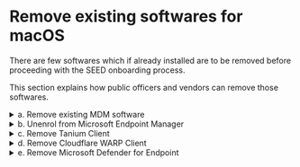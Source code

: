 # Remove existing softwares for macOS

There are few softwares which if already installed are to be removed before proceeding with the SEED onboarding process.

This section explains how public officers and vendors can remove those softwares.

<details>
  <summary>a. Remove existing MDM software</summary><br>

  *To verify if you already have an MDM software* :
  1. Go to the **Apple** menu > **System Preferences** or click the **System Preferences** icon in the **Dock**.
  2. Go to **Profiles** and from the left menu, choose **Management Profile**.
  <kbd>![verify-other-mdm](images/onboarding-for-macos/verify-other-mdm.png)</kbd>
  3. At the bottom left, if you see "This Mac is supervised and managed by *your-organisation-name* it indicates you already have an MDM software.

  ?> To unenrol your device from MDM softwares other than Microsoft Endpoint Manager, contact your organisation's IT administrator.

</details>
<details>
  <summary>b. Unenrol from Microsoft Endpoint Manager</summary><br>

  1. Click the **Spotlight** icon or press the ``Command+Spacebar`` to open the **Spotlight Search**.
  2. Enter **Company Portal**.
  3. Sign in to **Company Portal**.
  <kbd>![sign-in-to-company-portal](images/onboarding-for-macos/sign-in-to-company-portal.png)</kbd>
  4. Go to **Devices** and click the three dots beside the device you want to unenrol.
  5. Choose **Remove**.
  <kbd>![devices](images/onboarding-for-macos/devices-2.png)</kbd>
  6. When prompted to confirm the removal, select **Remove**.
  7. Click your profile icon and **Sign out** of **Company Portal**.

</details>

<details>
  <summary>c. Remove Tanium Client</summary><br>

  1. Open **Terminal** and run the following command:

   ```
  sudo ls /Library/Tanium/TaniumClient
   ```
  2. If prompted for password, enter your macOS password.

  3. If you see the below on your **Terminal**, it indicates that Tanium Client is installed on your device and go to step 3. If not, proceed to step d. **Remove Cloudflare WARP client**.

   <kbd>![tanium-client](images/clean-up-instructions-macos.png)</kbd>

  4. Run the following commands in **Terminal**.

     ```
     sudo launchctl unload /Library/LaunchDaemons/com.tanium.taniumclient.plist

     sudo launchctl remove com.tanium.taniumclient > /dev/null 2 >&1

     sudo rm /Library/LaunchDaemons/com.tanium.taniumclient.plist

     sudo rm /Library/LaunchDaemons/com.tanium.trace.recorder.plist

     sudo rm -rf /Library/Tanium/

     sudo rm /var/db/receipts/com.tanium.taniumclient.TaniumClient.pkg.bom

     sudo rm /var/db/receipts/com.tanium.taniumclient.TaniumClient.pkg.plist

     sudo rm /var/db/receipts/com.tanium.tanium.client.bom

     sudo rm /var/db/receipts/com.tanium.tanium.client.plist

    ```

4. Enter your macOS password when prompted. Once the commands are successfully executed, Tanium Client is removed from your device.

</details>
<details>
  <summary>d. Remove Cloudflare WARP Client</summary><br>

  1. Click the **Finder** icon in the **Dock**.
  2. Choose **Applications**.
  3. Search for **Cloudflare WARP.app**.
  4. If available, open **Terminal** and run the following command:
    ```
    sudo /bin/sh /Applications/Cloudflare\ WARP.app/Contents/Resources/uninstall.sh
    ```

  5. When prompted, enter your macOS password.

</details>


<details>
  <summary>e. Remove Microsoft Defender for Endpoint</summary><br>

  1. Go to the **Terminal** and run `mdatp health`. If your device is currently using an antivirus solution other than Microsoft Defender ATP, this command returns nothing. It means your device is no longer enrolled on any MDM solution and proceed to [onboard to SEED](seed-onboarding-instructions-for-macos).
  2. Take note of the **org_id** displayed. This is the organisation id of the MDM solution.
  3. Contact your organisation's MDM Administrator or Defender Administrator to get the respective offboarding script.
   Open Click the **Finder** icon in the **Dock**.
  2. Choose **Applications**.
  3. Search for **Microsoft Defender for Endpoint.app**.
  4. If available, [get the offboarding scripts](get-offboarding-scripts-for-microsoft-defender-atp) for your device or proceed to [onboard to SEED](seed-onboarding-instructions-for-macos).
  5. Save the offboarding script in the **Downloads** folder.
  6. Go to the **Terminal** and run the following command:
    ```
    sudo python ~/Downloads/name_of_offboarding_script.py
    ```
  ?> Type the file name of the offboarding script provided to you.

  7. Go back to the **Finder** icon in the **Dock**.
  8. Choose **Applications** and search for **Microsoft Defender for Endpoint.app**.
  9. Drag the app to the Trash, or select the app and choose **File** > **Move to Trash**.


</details>
